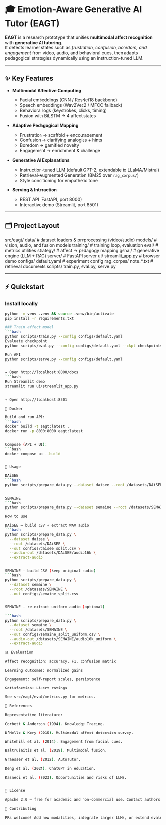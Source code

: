 # 🎓 Emotion-Aware Generative AI Tutor (EAGT)

**EAGT** is a research prototype that unifies **multimodal affect recognition** with **generative AI tutoring**.  
It detects learner states such as *frustration, confusion, boredom, and engagement* from video, audio, and behavioral cues, then adapts pedagogical strategies dynamically using an instruction-tuned LLM.

---

## ✨ Key Features
- **Multimodal Affective Computing**
  - Facial embeddings (CNN / ResNet18 backbone)
  - Speech embeddings (Wav2Vec2 / MFCC fallback)
  - Behavioral logs (keystrokes, clicks, timing)
  - Fusion with BiLSTM → 4 affect states

- **Adaptive Pedagogical Mapping**
  - Frustration → scaffold + encouragement  
  - Confusion → clarifying analogies + hints  
  - Boredom → gamified novelty  
  - Engagement → enrichment & challenge  

- **Generative AI Explanations**
  - Instruction-tuned LLM (default GPT-2, extendable to LLaMA/Mistral)  
  - Retrieval-Augmented Generation (BM25 over `rag_corpus/`)  
  - Style conditioning for empathetic tone  

- **Serving & Interaction**
  - REST API (FastAPI, port 8000)  
  - Interactive demo (Streamlit, port 8501)  

---

## 🗂️ Project Layout
src/eagt/
data/ # dataset loaders & preprocessing (video/audio)
models/ # vision, audio, and fusion models
training/ # training loop, evaluation
eval/ # metrics utilities
strategy/ # affect → pedagogy mapping
genai/ # generative engine (LLM + RAG)
server/ # FastAPI server
ui/
streamlit_app.py # browser demo
configs/
default.yaml # experiment config
rag_corpus/
note_*.txt # retrieval documents
scripts/
train.py, eval.py, serve.py


---

## ⚡ Quickstart

### Install locally
```bash
python -m venv .venv && source .venv/bin/activate
pip install -r requirements.txt

### Train affect model
```bash
python scripts/train.py --config configs/default.yaml
Evaluate checkpoint
python scripts/eval.py --config configs/default.yaml --ckpt checkpoints/model_epoch1.pt

Run API
python scripts/serve.py --config configs/default.yaml


→ Open http://localhost:8000/docs
```bash
Run Streamlit demo
streamlit run ui/streamlit_app.py


→ Open http://localhost:8501

🐳 Docker

Build and run API:
```bash
docker build -t eagt:latest .
docker run -p 8000:8000 eagt:latest


Compose (API + UI):
```bash
docker compose up --build


🔧 Usage

DAiSEE
```bash
python scripts/prepare_data.py --dataset daisee --root /datasets/DAiSEE --out configs/daisee_split.csv


SEMAINE
```bash
python scripts/prepare_data.py --dataset semaine --root /datasets/SEMAINE --out configs/semaine_split.csv

How to use

DAiSEE — build CSV + extract WAV audio
```bash
python scripts/prepare_data.py \
  --dataset daisee \
  --root /datasets/DAiSEE \
  --out configs/daisee_split.csv \
  --audio-out /datasets/DAiSEE/audio16k \
  --extract-audio


SEMAINE — build CSV (keep original audio)
```bash
python scripts/prepare_data.py \
  --dataset semaine \
  --root /datasets/SEMAINE \
  --out configs/semaine_split.csv


SEMAINE — re-extract uniform audio (optional)

```bash
python scripts/prepare_data.py \
  --dataset semaine \
  --root /datasets/SEMAINE \
  --out configs/semaine_split_uniform.csv \
  --audio-out /datasets/SEMAINE/audio16k_uniform \
  --extract-audio

📊 Evaluation

Affect recognition: accuracy, F1, confusion matrix

Learning outcomes: normalized gains

Engagement: self-report scales, persistence

Satisfaction: Likert ratings

See src/eagt/eval/metrics.py for metrics.

📖 References

Representative literature:

Corbett & Anderson (1994). Knowledge Tracing.

D’Mello & Kory (2015). Multimodal affect detection survey.

Whitehill et al. (2014). Engagement from facial cues.

Baltrušaitis et al. (2019). Multimodal fusion.

Graesser et al. (2012). AutoTutor.

Deng et al. (2024). ChatGPT in education.

Kasneci et al. (2023). Opportunities and risks of LLMs.


📜 License

Apache 2.0 — free for academic and non-commercial use. Contact authors for commercial licensing.

🙋 Contributing

PRs welcome! Add new modalities, integrate larger LLMs, or extend evaluation protocols.


